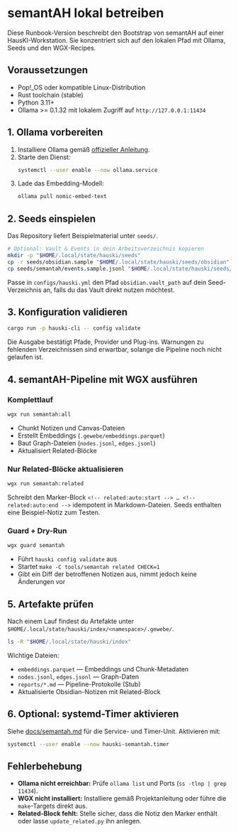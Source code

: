 # semantAH lokal betreiben

Diese Runbook-Version beschreibt den Bootstrap von semantAH auf einer HausKI-Workstation. Sie konzentriert sich auf den lokalen Pfad mit Ollama, Seeds und den WGX-Recipes.

## Voraussetzungen

- Pop!_OS oder kompatible Linux-Distribution
- Rust toolchain (stable)
- Python 3.11+
- Ollama >= 0.1.32 mit lokalem Zugriff auf `http://127.0.0.1:11434`

## 1. Ollama vorbereiten

1. Installiere Ollama gemäß [offizieller Anleitung](https://github.com/ollama/ollama).
2. Starte den Dienst:
   ```bash
   systemctl --user enable --now ollama.service
   ```
3. Lade das Embedding-Modell:
   ```bash
   ollama pull nomic-embed-text
   ```

## 2. Seeds einspielen

Das Repository liefert Beispielmaterial unter `seeds/`.

```bash
# Optional: Vault & Events in dein Arbeitsverzeichnis kopieren
mkdir -p "$HOME/.local/state/hauski/seeds"
cp -r seeds/obsidian.sample "$HOME/.local/state/hauski/seeds/obsidian"
cp seeds/semantah/events.sample.jsonl "$HOME/.local/state/hauski/seeds/events.jsonl"
```

Passe in `configs/hauski.yml` den Pfad `obsidian.vault_path` auf dein Seed-Verzeichnis an, falls du das Vault direkt nutzen möchtest.

## 3. Konfiguration validieren

```bash
cargo run -p hauski-cli -- config validate
```

Die Ausgabe bestätigt Pfade, Provider und Plug-ins. Warnungen zu fehlenden Verzeichnissen sind erwartbar, solange die Pipeline noch nicht gelaufen ist.

## 4. semantAH-Pipeline mit WGX ausführen

### Komplettlauf

```bash
wgx run semantah:all
```

- Chunkt Notizen und Canvas-Dateien
- Erstellt Embeddings (`.gewebe/embeddings.parquet`)
- Baut Graph-Dateien (`nodes.jsonl`, `edges.jsonl`)
- Aktualisiert Related-Blöcke

### Nur Related-Blöcke aktualisieren

```bash
wgx run semantah:related
```

Schreibt den Marker-Block `<!-- related:auto:start --> … <!-- related:auto:end -->` idempotent in Markdown-Dateien. Seeds enthalten eine Beispiel-Notiz zum Testen.

### Guard + Dry-Run

```bash
wgx guard semantah
```

- Führt `hauski config validate` aus
- Startet `make -C tools/semantah related CHECK=1`
- Gibt ein Diff der betroffenen Notizen aus, nimmt jedoch keine Änderungen vor

## 5. Artefakte prüfen

Nach einem Lauf findest du Artefakte unter `$HOME/.local/state/hauski/index/<namespace>/.gewebe/`.

```bash
ls -R "$HOME/.local/state/hauski/index"
```

Wichtige Dateien:

- `embeddings.parquet` — Embeddings und Chunk-Metadaten
- `nodes.jsonl`, `edges.jsonl` — Graph-Daten
- `reports/*.md` — Pipeline-Protokolle (Stub)
- Aktualisierte Obsidian-Notizen mit Related-Block

## 6. Optional: systemd-Timer aktivieren

Siehe [docs/semantah.md](../semantah.md#systemd-optional) für die Service- und Timer-Unit. Aktivieren mit:

```bash
systemctl --user enable --now hauski-semantah.timer
```

## Fehlerbehebung

- **Ollama nicht erreichbar:** Prüfe `ollama list` und Ports (`ss -tlnp | grep 11434`).
- **WGX nicht installiert:** Installiere gemäß Projektanleitung oder führe die `make`-Targets direkt aus.
- **Related-Block fehlt:** Stelle sicher, dass die Notiz den Marker enthält oder lasse `update_related.py` ihn anlegen.
